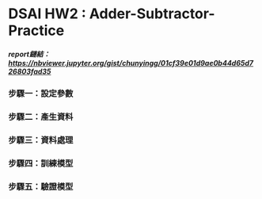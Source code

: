 # DSAI HW2 : Adder-Subtractor-Practice
##### report鏈結：https://nbviewer.jupyter.org/gist/chunyingg/01cf39e01d9ae0b44d65d726803fad35

### 步驟一：設定參數

### 步驟二：產生資料

### 步驟三：資料處理

### 步驟四：訓練模型

### 步驟五：驗證模型
